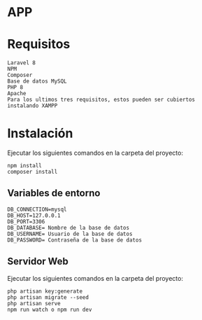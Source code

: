 # APP

# Requisitos
```
Laravel 8
NPM
Composer
Base de datos MySQL
PHP 8
Apache
Para los ultimos tres requisitos, estos pueden ser cubiertos instalando XAMPP
```

# Instalación

Ejecutar los siguientes comandos en la carpeta del proyecto:
```
npm install
composer install
```
## Variables de entorno

```
DB_CONNECTION=mysql
DB_HOST=127.0.0.1
DB_PORT=3306
DB_DATABASE= Nombre de la base de datos
DB_USERNAME= Usuario de la base de datos
DB_PASSWORD= Contraseña de la base de datos
```

## Servidor Web

Ejecutar los siguientes comandos en la carpeta del proyecto:

```
php artisan key:generate
php artisan migrate --seed
php artisan serve
npm run watch o npm run dev
```
